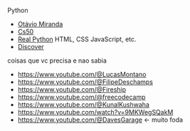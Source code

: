 Python
- [Otávio Miranda](https://www.youtube.com/playlist?list=PLbIBj8vQhvm0ayQsrhEf-7-8JAj-MwmPr)
- [Cs50](https://www.youtube.com/watch?v=nLRL_NcnK-4)
- [Real Python](https://realpython.com/learning-paths/)
HTML, CSS JavaScript, etc.
- [Discover](https://www.rocketseat.com.br/discover) 

coisas que vc precisa e nao sabia
- https://www.youtube.com/@LucasMontano
- https://www.youtube.com/@FilipeDeschamps
- https://www.youtube.com/@Fireship
- https://www.youtube.com/@freecodecamp
- https://www.youtube.com/@KunalKushwaha
- https://www.youtube.com/watch?v=9MKWegSQakM
- https://www.youtube.com/@DavesGarage <- muito foda

